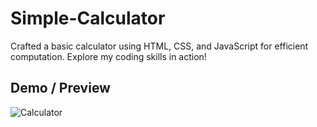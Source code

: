 # Simple-Calculator
Crafted a basic calculator using HTML, CSS, and JavaScript for efficient computation. Explore my coding skills in action!

## Demo / Preview
![Calculator](https://github.com/SoumyaMishra07/Simple-Calculator/assets/118365110/86d75067-a283-47df-88a9-4fb355d5c335)
